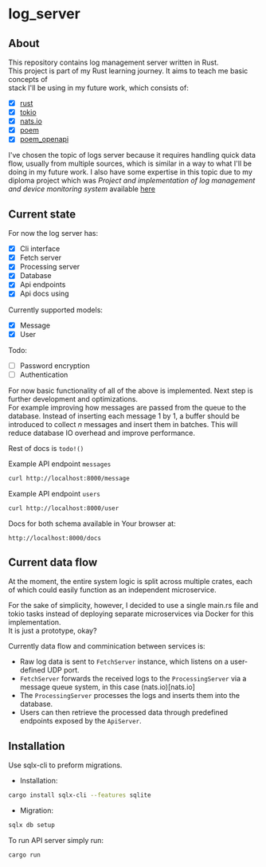 # log_server

## About

This repository contains log management server written in Rust.\
This project is part of my Rust learning journey. It aims to teach me basic concepts of\
stack I'll be using in my future work, which consists of:
* [x] [rust](https://doc.rust-lang.org/book/)
* [x] [tokio](https://docs.rs/tokio/latest/tokio/)
* [x] [nats.io](https://nats.io)
* [x] [poem](https://docs.rs/poem/latest/poem/)
* [x] [poem_openapi](https://docs.rs/poem-openapi/latest/poem_openapi/)

I've chosen the topic of logs server because it requires handling quick data flow, usually from multiple sources, which is similar in a way to what I'll be doing in my future work. I also have some expertise in this topic due to my diploma project which was *Project and implementation of log management and device monitoring system* available [here](https://github.com/koloiyolo/engineering_thesis_django)

## Current state

For now the log server has:
* [x] Cli interface
* [x] Fetch server
* [x] Processing server
* [x] Database
* [x] Api endpoints
* [x] Api docs using

Currently supported models:
* [x] Message
* [x] User

Todo:
* [ ] Password encryption
* [ ] Authentication

For now basic functionality of all of the above is implemented. Next step is further development and optimizations.\
For example improving how messages are passed from the queue to the database. Instead of inserting each message 1 by 1, a buffer should be introduced to collect *n* messages and insert them in batches. This will reduce database IO overhead and improve performance.

Rest of docs is `todo!()`

Example API endpoint `messages`
```bash
curl http://localhost:8000/message
```
Example API endpoint `users`
```bash
curl http://localhost:8000/user
```

Docs for both schema available in Your browser at:
```
http://localhost:8000/docs
```

## Current data flow
At the moment, the entire system logic is split across multiple crates, each of which could easily function as an independent microservice.

For the sake of simplicity, however, I decided to use a single main.rs file and tokio tasks instead of deploying separate microservices via Docker for this implementation.\
It is just a prototype, okay?

Currently data flow and comminication between services is:
* Raw log data is sent to `FetchServer` instance, which listens on a user-defined UDP port.
* `FetchServer` forwards the received logs to the `ProcessingServer` via a message queue system, in this case (nats.io)[nats.io]
* The `ProcessingServer` processes the logs and inserts them into the database.
* Users can then retrieve the processed data through predefined endpoints exposed by the `ApiServer`.

## Installation
Use sqlx-cli to preform migrations.
* Installation:
```bash
cargo install sqlx-cli --features sqlite
```
* Migration:
```bash
sqlx db setup
```

To run API server simply run:
```bash
cargo run
```
